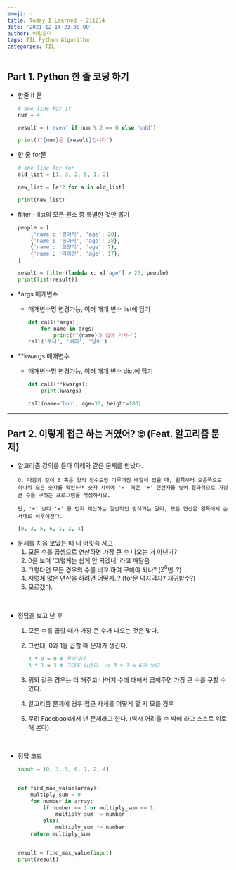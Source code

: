 ```yaml
---
emoji: 💡
title: Today I Learned - 211214
date: '2021-12-14 23:00:00'
author: 비럽코더
tags: TIL Python Algorithm
categories: TIL
---
```


## Part 1. Python 한 줄 코딩 하기
* 한줄 if 문
    ```python
    # one line for if
    num = 4

    result = ('even' if num % 2 == 0 else 'odd')

    print(f"{num}은 {result}입니다")
    ```

* 한 줄 for문
    ```python
    # one line for for
    old_list = [1, 3, 2, 5, 1, 2]

    new_list = [a*2 for a in old_list]

    print(new_list)
    ```
    
* filter - list의 모든 원소 중 특별한 것만 뽑기
    ```python
    people = [
        {'name': '강아지', 'age': 20},
        {'name': '송아지', 'age': 38},
        {'name': '고양이', 'age': 7},
        {'name': '라이언', 'age': 17},
    ]

    result = filter(lambda x: x['age'] > 20, people)
    print(list(result))
    ```

* *args 매개변수 
  * 매개변수명 변경가능, 여러 매개 변수 list에 담기
    ```python
    def call(*args):
        for name in args:
            print(f"{name}야 집에 가자~")
    call('쿠니', '벼리', '달이')
    ```

* **kwargs 매개변수 
  * 매개변수명 변경가능, 여러 매개 변수 dict에 담기
    ```python
    def call(**kwargs):
        print(kwargs)

    call(name='bob', age=30, height=180)
    ```
___
## Part 2. 이렇게 접근 하는 거였어? 🙄 (Feat. 알고리즘 문제)
* 알고리즘 강의를 듣다 아래와 같은 문제를 만났다.   
  ```text
  Q. 다음과 같이 0 혹은 양의 정수로만 이루어진 배열이 있을 때, 왼쪽부터 오른쪽으로 하나씩 모든 숫자를 확인하며 숫자 사이에 '✕' 혹은 '+' 연산자를 넣어 결과적으로 가장 큰 수를 구하는 프로그램을 작성하시오. 

  단, '+' 보다 '✕' 를 먼저 계산하는 일반적인 방식과는 달리, 모든 연산은 왼쪽에서 순서대로 이루어진다.
  ```
  ```python
  [0, 3, 5, 6, 1, 2, 4] 
  ```
* 문제를 처음 보았는 때 내 머릿속 사고
  1. 모든 수를 곱셈으로 연산하면 가장 큰 수 나오는 거 아닌가?
  2. 0을 보며 '그렇게는 쉽게 안 되겠네' 라고 깨달음
  3. 그렇다면 모든 경우의 수를 비교 하여 구해야 되나? ($2^6$번..?)
  4. 저렇게 많은 연산을 하려면 어떻게..? (for문 덕지덕지? 재귀함수?)
  5. 모르겠다. 

<br/>

* 정답을 보고 난 후
  1. 모든 수를 곱할 때가 가장 큰 수가 나오는 것은 맞다.
  2. 그런데, 0과 1을 곱할 때 문제가 생긴다.

        ```python
        3 * 0 = 0 # 최악이다.
        3 * 1 = 3 # 그대로 나온다. -> 3 + 1 = 4가 낫다
        ```
  3.  위와 같은 경우는 더 해주고 나머지 수에 대해서 곱해주면 가장 큰 수를 구할 수 있다.
  4.  알고리즘 문제에 경우 접근 자체를 어떻게 할 지 모를 경우 
  5.  무려 Facebook에서 낸 문제라고 한다. (역시 어려울 수 밖에 라고 스스로 위로 해 본다)

<br/>

* 정답 코드

    ```python
    input = [0, 3, 5, 6, 1, 2, 4]


    def find_max_value(array):
        multiply_sum = 0
        for number in array:
            if number <= 1 or multiply_sum <= 1:
                multiply_sum += number
            else:
                multiply_sum *= number
        return multiply_sum


    result = find_max_value(input)
    print(result)
    ```   

```toc
```